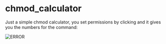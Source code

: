 # chmod_calculator
Just a simple chmod calculator, you set permissions by clicking and it gives you the numbers for the command:


![ERROR](portrait.jpg?raw=true "Sample")
